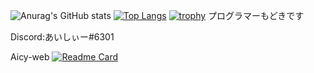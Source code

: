 ![Anurag's GitHub stats](https://github-readme-stats.vercel.app/api?username=aic-6301&show_icons=true&count_private=true&theme=nord)
[![Top Langs](https://github-readme-stats.vercel.app/api/top-langs/?username=aic-6301&layout=compact&theme=nord)](https://github.com/anuraghazra/github-readme-stats)
[![trophy](https://github-profile-trophy.vercel.app/?username=aic-6301&theme=nord)](https://github.com/ryo-ma/github-profile-trophy)
プログラマーもどきです


Discord:あいしぃー#6301

Aicy-web
[![Readme Card](https://github-readme-stats.vercel.app/api/pin/?username=aicygroup&repo=aicy-web&theme=nord)](https://github.com/aicygroup/aic-web)

